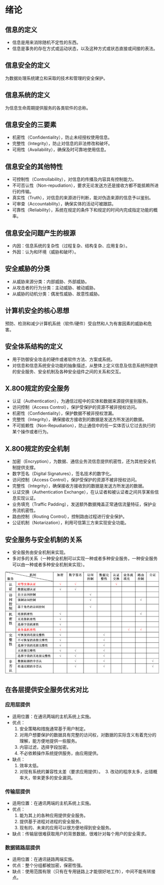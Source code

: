 # 绪论

## 信息的定义
- 信息是用来消除随机不定性的东西。
- 信息是事务的存在方式或运动状态，以及这种方式或状态直接或间接的表法。

## 信息安全的定义
为数据处理系统建立和采取的技术和管理的安全保护。

## 信息系统的定义
为信息生命周期提供服务的各类软件的总称。

## 信息安全的三要素
- 机密性（Confidentiality），防止未经授权使用信息。
- 完整性（Integrity），防止对信息的非法修改和破坏。
- 可用性（Availability），确保及时可靠地使用信息。

## 信息安全的其他特性
- 可控制性（Controllability），对信息的传播及内容具有控制能力。
- 不可否认性（Non-repudiation），要求无论发送方还是接收方都不能抵赖所进行的传输。
- 真实性（Truth），对信息的来源进行判断，能对伪造来源的信息予以鉴别。
- 可审查（Accountability），确保实体的活动可被跟踪。
- 可靠性（Reliability），系统在规定的条件下和规定的时间内完成指定功能的概率。

## 信息安全问题产生的根源
- 内因：信息系统的复杂性（过程复杂、结构复杂、应用复杂）。
- 外因：认为和环境（威胁和破坏）。

## 安全威胁的分类
- 从威胁来源分类：内部威胁、外部威胁。
- 从攻击者的行为分类：主动威胁、被动威胁。
- 从威胁的动机分类：偶发性威胁、故意性威胁。

## 计算机安全的核心思想
预防、检测和减少计算机系统（软件/硬件）受自然和人为有害因素的威胁和危害。

## 安全体系结构的定义
- 用于防御安全攻击的硬件或者软件方法、方案或系统。
- 对信息和信息系统安全功能的抽象描述，从整体上定义信息及信息系统所提供的安全服务、安全机制及各种安全组件之间的关系和交互。

## X.800规定的安全服务
- 认证（Authentication），为通信过程中的实体和数据来源提供鉴别服务。
- 访问控制（Access Control），保护受保护的资源不被非授权访问。
- 机密性（Confidentiality），保护数据不被非授权泄漏。
- 完整性（Integrity），确保接收方接收到的数据是发送方所发送的数据。
- 不可抵赖性（Non-Repudiation），防止通信中的任一实体否认它过去执行的某个操作或者行为。

## X.800规定的安全机制
- 加密（Encryption），为数据、通信业务流信息提供机密性，还为其他安全机制提供支撑。
- 数字签名（Digital Signatures），签名技术的数字化。
- 访问控制（Access Control），保护受保护的资源不被非授权访问。
- 完整性（Integrity），确保接收方接收到的数据是发送方所发送的数据。
- 认证交换（Authentication Exchange），在认证者和被认证者之间共享某些信息实现认证。
- 业务填充（Traffic Padding），发送额外数据掩盖正常通信流量特征，保护业务流机密性。
- 路由控制（Routing Control），控制路由过程进行安全保护。
- 公证机制（Notarization），利用可信第三方来实现安全功能。

## 安全服务与安全机制的关系
- 安全服务由安全机制来实现。
- 多对多的关系（一种安全机制可以实现一种或者多种安全服务，一种安全服务可以由一种或者多种安全机制来实现）。
<div align=center><img src="./images/0.0.png" /></div>

## 在各层提供安全服务优劣对比
### 应用层提供
- 适用位置：在通讯两端的主机系统上实施。
- 优点：
  1. 安全策略和措施通常基于用户制定。
  2. 对用户想要保护的数据具有完整的访问权，对数据的实际含义有着充分的理解，能方便地提供一些服务。
  3. 内容过滤，选择字段加密。
  4. 不必依赖操作系统提供服务，由应用提供。
- 缺点：
  1. 效率太低。
  2. 对现有系统的兼容性太差（要求应用提供）。
  3. 改动的程序太多，出错概率大，带来更多的安全漏洞。
### 传输层提供
- 适用位置：在通讯两端的主机系统上实施。
- 优点：
  1. 能为其上的各种应用提供安全服务。
  2. 提供基于进程对进程的安全服务。
  3. 现有的、未来的应用可以很方便地得到安全服务。
- 缺点：传输层很难获取用户的背景数据，很难针对每个用户的安全需求。
### 数据链路层提供
- 适用位置：在通讯链路两端实施。
- 优点：整个分组都被加密，保密性强。
- 缺点：使用范围有限（只有在专用链路上才能很好地工作），中间不能有转接点。
